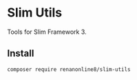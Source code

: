 # Slim Utils

Tools for Slim Framework 3.

## Install
```
composer require renanonline8/slim-utils
```